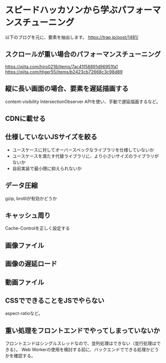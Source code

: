 # スピードハッカソンから学ぶパフォーマンスチューニング

以下のブログを元に、要素を抽出します。
https://trap.jp/post/1481/

## スクロールが重い場合のパフォーマンスチューニング
https://qiita.com/hiro0218/items/7ac41f58891d96951fa1
https://qiita.com/ttiger55/items/b2423cb72668c3c98d89

## 縦に長い画面の場合、要素を遅延描画する
content-visibility
IntersectionObserver APIを使い、手動で遅延描画するなど。

## CDNに載せる

## 仕様していないJSサイズを絞る
- ユースケースに対してオーバースペックなライブラリを仕様していないか
- ユースケースを満たす代替ライブラリに、より小さいサイズのライブラリがないか
- 自前実装で最小限に抑えられないか

## データ圧縮
gzip, brotliが有効かどうか

## キャッシュ周り
Cache-Controlを正しく設定する

## 画像ファイル

## 画像の遅延ロード

## 動画ファイル

## CSSでできることをJSでやらない
aspect-ratioなど。

## 重い処理をフロントエンドでやってしまっていないか
フロントエンドはシングルスレッドなので、並列処理はできない（並行処理はできる）。
Web Workerの使用を検討する前に、バックエンドでできる処理かどうかを確認する。
